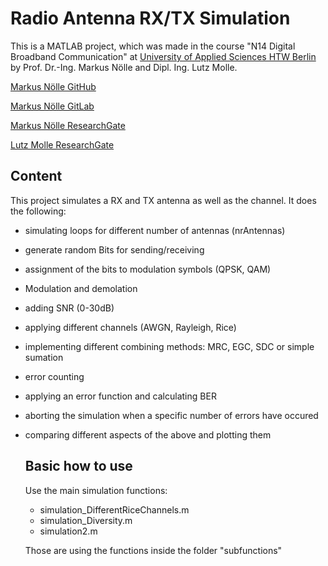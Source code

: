 # Radio Antenna RX/TX Simulation
This is a MATLAB project, which was made in the course "N14 Digital Broadband Communication" at [University of Applied Sciences HTW Berlin](https://www.htw-berlin.de/) by Prof. Dr.-Ing. Markus Nölle and Dipl. Ing. Lutz Molle.

[Markus Nölle GitHub](https://github.com/htw-ikt-noelle)

[Markus Nölle GitLab](https://htw-ikt-noelle.gitlab.io)

[Markus Nölle ResearchGate](https://www.researchgate.net/profile/Markus-Noelle-3)

[Lutz Molle ResearchGate](https://www.researchgate.net/profile/Lutz_Molle)

## Content
This project simulates a RX and TX antenna as well as the channel. It does the following:
- simulating loops for different number of antennas (nrAntennas)
- generate random Bits for sending/receiving
- assignment of the bits to modulation symbols (QPSK, QAM)
- Modulation and demolation
- adding SNR (0-30dB)
- applying different channels (AWGN, Rayleigh, Rice)
- implementing different combining methods: MRC, EGC, SDC or simple sumation
- error counting
- applying an error function and calculating BER
- aborting the simulation when a specific number of errors have occured
- comparing different aspects of the above and plotting them

  ## Basic how to use
  Use the main simulation functions:
  - simulation_DifferentRiceChannels.m
  - simulation_Diversity.m
  - simulation2.m
    
  Those are using the functions inside the folder "subfunctions"
